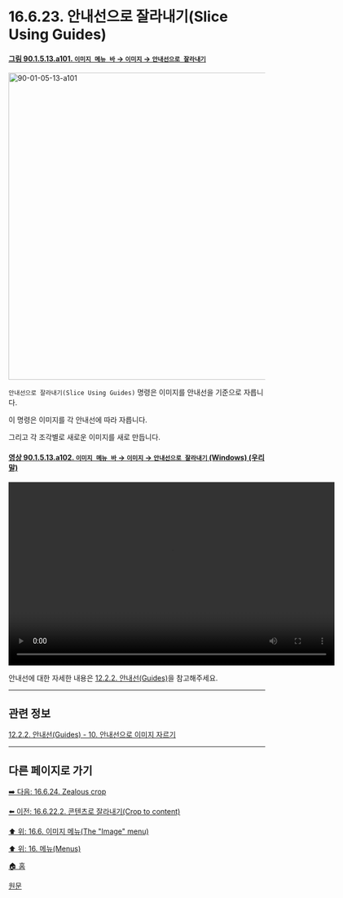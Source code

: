 # 16.6.23. 안내선으로 잘라내기(Slice Using Guides)

<a id="90-01-05-13-a101"></a>

#### [그림 90.1.5.13.a101. `이미지 메뉴 바` → `이미지` → `안내선으로 잘라내기`](./90-01-05-13-slice_using_guides.md#90-01-05-13-a101)
<img width="977" height="603" alt="90-01-05-13-a101" src="https://github.com/user-attachments/assets/27fe8db9-3d5f-4593-a194-6933f27fa0af" />

`안내선으로 잘라내기(Slice Using Guides)` 명령은 이미지를 안내선을 기준으로 자릅니다.

이 명령은 이미지를 각 안내선에 따라 자릅니다.

그리고 각 조각별로 새로운 이미지를 새로 만듭니다.

<a id="90-01-05-13-a102"></a>

#### [영상 90.1.5.13.a102. `이미지 메뉴 바` → `이미지` → `안내선으로 잘라내기` (Windows) (우리말)](./90-01-05-13-slice_using_guides.md#90-01-05-13-a102)
<video controls="controls" width="640" height="360" src="https://github.com/wonder13662/gimp/assets/15767104/ccfc3e5c-0195-4125-a9b3-32b0f6983086"></video>

안내선에 대한 자세한 내용은 [12.2.2. 안내선(Guides)](./12-02-02-guides.md)을 참고해주세요.

***

## 관련 정보

[12.2.2. 안내선(Guides) - 10. 안내선으로 이미지 자르기](./12-02-02-guides.md#12-02-02-s10)

***

## 다른 페이지로 가기

[➡️ 다음: 16.6.24. Zealous crop](./16-06-24-zealous-crop.md)

[⬅️ 이전: 16.6.22.2. 콘텐츠로 잘라내기(Crop to content)](./16-06-22-02-crop_to_content.md)

[⬆️ 위: 16.6. 이미지 메뉴(The "Image" menu)](./16-06-00-the-image-menu.md)

[⬆️ 위: 16. 메뉴(Menus)](./16-00-menus.md)

[🏠 홈](./00-home.md)

[원문](https://docs.gimp.org/2.10/ko/plug-in-guillotine.html)